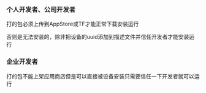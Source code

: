 ### 个人开发者、公司开发者

打的包必须上传到AppStore或TF才能正常下载安装运行

否则是无法安装的，除非把设备的uuid添加到描述文件并信任开发者才能安装运行

### 企业开发者

打的包不能上架应用商店但是可以直接被设备安装只需要信任一下开发者就可以运行



